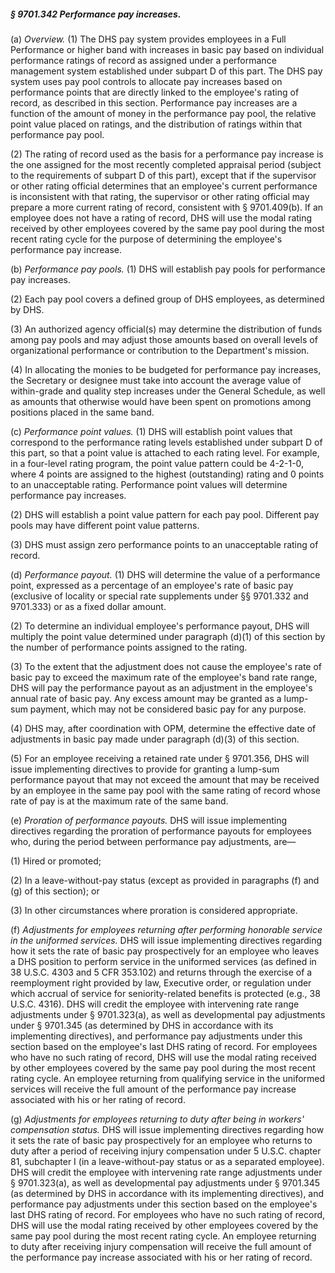 ##### § 9701.342 Performance pay increases. #####

(a) *Overview.* (1) The DHS pay system provides employees in a Full Performance or higher band with increases in basic pay based on individual performance ratings of record as assigned under a performance management system established under subpart D of this part. The DHS pay system uses pay pool controls to allocate pay increases based on performance points that are directly linked to the employee's rating of record, as described in this section. Performance pay increases are a function of the amount of money in the performance pay pool, the relative point value placed on ratings, and the distribution of ratings within that performance pay pool.

(2) The rating of record used as the basis for a performance pay increase is the one assigned for the most recently completed appraisal period (subject to the requirements of subpart D of this part), except that if the supervisor or other rating official determines that an employee's current performance is inconsistent with that rating, the supervisor or other rating official may prepare a more current rating of record, consistent with § 9701.409(b). If an employee does not have a rating of record, DHS will use the modal rating received by other employees covered by the same pay pool during the most recent rating cycle for the purpose of determining the employee's performance pay increase.

(b) *Performance pay pools.* (1) DHS will establish pay pools for performance pay increases.

(2) Each pay pool covers a defined group of DHS employees, as determined by DHS.

(3) An authorized agency official(s) may determine the distribution of funds among pay pools and may adjust those amounts based on overall levels of organizational performance or contribution to the Department's mission.

(4) In allocating the monies to be budgeted for performance pay increases, the Secretary or designee must take into account the average value of within-grade and quality step increases under the General Schedule, as well as amounts that otherwise would have been spent on promotions among positions placed in the same band.

(c) *Performance point values.* (1) DHS will establish point values that correspond to the performance rating levels established under subpart D of this part, so that a point value is attached to each rating level. For example, in a four-level rating program, the point value pattern could be 4-2-1-0, where 4 points are assigned to the highest (outstanding) rating and 0 points to an unacceptable rating. Performance point values will determine performance pay increases.

(2) DHS will establish a point value pattern for each pay pool. Different pay pools may have different point value patterns.

(3) DHS must assign zero performance points to an unacceptable rating of record.

(d) *Performance payout.* (1) DHS will determine the value of a performance point, expressed as a percentage of an employee's rate of basic pay (exclusive of locality or special rate supplements under §§ 9701.332 and 9701.333) or as a fixed dollar amount.

(2) To determine an individual employee's performance payout, DHS will multiply the point value determined under paragraph (d)(1) of this section by the number of performance points assigned to the rating.

(3) To the extent that the adjustment does not cause the employee's rate of basic pay to exceed the maximum rate of the employee's band rate range, DHS will pay the performance payout as an adjustment in the employee's annual rate of basic pay. Any excess amount may be granted as a lump-sum payment, which may not be considered basic pay for any purpose.

(4) DHS may, after coordination with OPM, determine the effective date of adjustments in basic pay made under paragraph (d)(3) of this section.

(5) For an employee receiving a retained rate under § 9701.356, DHS will issue implementing directives to provide for granting a lump-sum performance payout that may not exceed the amount that may be received by an employee in the same pay pool with the same rating of record whose rate of pay is at the maximum rate of the same band.

(e) *Proration of performance payouts.* DHS will issue implementing directives regarding the proration of performance payouts for employees who, during the period between performance pay adjustments, are—

(1) Hired or promoted;

(2) In a leave-without-pay status (except as provided in paragraphs (f) and (g) of this section); or

(3) In other circumstances where proration is considered appropriate.

(f) *Adjustments for employees returning after performing honorable service in the uniformed services.* DHS will issue implementing directives regarding how it sets the rate of basic pay prospectively for an employee who leaves a DHS position to perform service in the uniformed services (as defined in 38 U.S.C. 4303 and 5 CFR 353.102) and returns through the exercise of a reemployment right provided by law, Executive order, or regulation under which accrual of service for seniority-related benefits is protected (e.g., 38 U.S.C. 4316). DHS will credit the employee with intervening rate range adjustments under § 9701.323(a), as well as developmental pay adjustments under § 9701.345 (as determined by DHS in accordance with its implementing directives), and performance pay adjustments under this section based on the employee's last DHS rating of record. For employees who have no such rating of record, DHS will use the modal rating received by other employees covered by the same pay pool during the most recent rating cycle. An employee returning from qualifying service in the uniformed services will receive the full amount of the performance pay increase associated with his or her rating of record.

(g) *Adjustments for employees returning to duty after being in workers' compensation status.* DHS will issue implementing directives regarding how it sets the rate of basic pay prospectively for an employee who returns to duty after a period of receiving injury compensation under 5 U.S.C. chapter 81, subchapter I (in a leave-without-pay status or as a separated employee). DHS will credit the employee with intervening rate range adjustments under § 9701.323(a), as well as developmental pay adjustments under § 9701.345 (as determined by DHS in accordance with its implementing directives), and performance pay adjustments under this section based on the employee's last DHS rating of record. For employees who have no such rating of record, DHS will use the modal rating received by other employees covered by the same pay pool during the most recent rating cycle. An employee returning to duty after receiving injury compensation will receive the full amount of the performance pay increase associated with his or her rating of record.